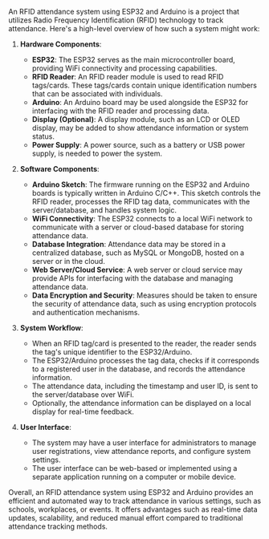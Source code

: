 An RFID attendance system using ESP32 and Arduino is a project that utilizes Radio Frequency Identification (RFID) technology to track attendance. Here's a high-level overview of how such a system might work:

1. **Hardware Components**:
   - **ESP32**: The ESP32 serves as the main microcontroller board, providing WiFi connectivity and processing capabilities.
   - **RFID Reader**: An RFID reader module is used to read RFID tags/cards. These tags/cards contain unique identification numbers that can be associated with individuals.
   - **Arduino**: An Arduino board may be used alongside the ESP32 for interfacing with the RFID reader and processing data.
   - **Display (Optional)**: A display module, such as an LCD or OLED display, may be added to show attendance information or system status.
   - **Power Supply**: A power source, such as a battery or USB power supply, is needed to power the system.

2. **Software Components**:
   - **Arduino Sketch**: The firmware running on the ESP32 and Arduino boards is typically written in Arduino C/C++. This sketch controls the RFID reader, processes the RFID tag data, communicates with the server/database, and handles system logic.
   - **WiFi Connectivity**: The ESP32 connects to a local WiFi network to communicate with a server or cloud-based database for storing attendance data.
   - **Database Integration**: Attendance data may be stored in a centralized database, such as MySQL or MongoDB, hosted on a server or in the cloud.
   - **Web Server/Cloud Service**: A web server or cloud service may provide APIs for interfacing with the database and managing attendance data.
   - **Data Encryption and Security**: Measures should be taken to ensure the security of attendance data, such as using encryption protocols and authentication mechanisms.

3. **System Workflow**:
   - When an RFID tag/card is presented to the reader, the reader sends the tag's unique identifier to the ESP32/Arduino.
   - The ESP32/Arduino processes the tag data, checks if it corresponds to a registered user in the database, and records the attendance information.
   - The attendance data, including the timestamp and user ID, is sent to the server/database over WiFi.
   - Optionally, the attendance information can be displayed on a local display for real-time feedback.

4. **User Interface**:
   - The system may have a user interface for administrators to manage user registrations, view attendance reports, and configure system settings.
   - The user interface can be web-based or implemented using a separate application running on a computer or mobile device.

Overall, an RFID attendance system using ESP32 and Arduino provides an efficient and automated way to track attendance in various settings, such as schools, workplaces, or events. It offers advantages such as real-time data updates, scalability, and reduced manual effort compared to traditional attendance tracking methods.